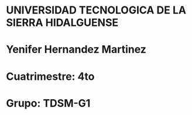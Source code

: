# UNIVERSIDAD TECNOLOGICA DE LA SIERRA HIDALGUENSE 

# Yenifer Hernandez Martinez
# Cuatrimestre: 4to
# Grupo: TDSM-G1
# 


